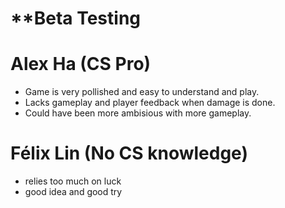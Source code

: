 # **Beta Testing

# Alex Ha (CS Pro)
- Game is very pollished and easy to understand and play.
- Lacks gameplay and player feedback when damage is done.
- Could have been more ambisious with more gameplay.

# Félix Lin (No CS knowledge)
- relies too much on luck
- good idea and good try

# 